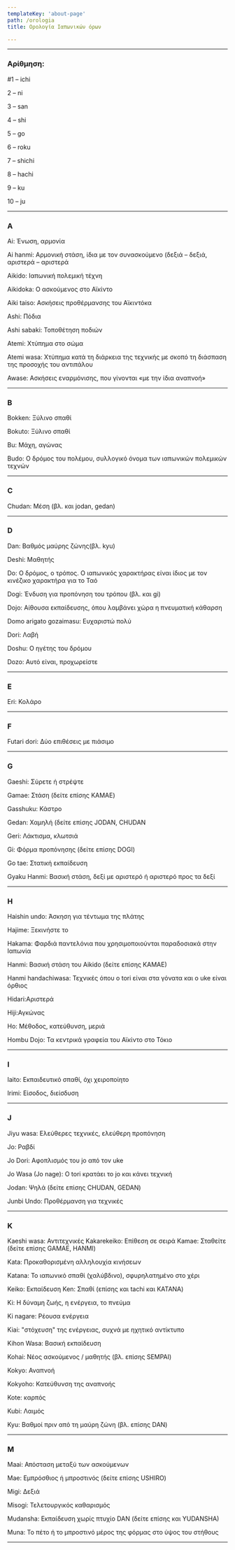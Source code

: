 ```yaml
---
templateKey: 'about-page'
path: /orologia
title: Ορολογία Ιαπωνικών όρων

---
```

---
### Αρίθμηση:

#1 – ichi

2 – ni

3 – san

4 – shi

5 – go

6 – roku

7 – shichi

8 – hachi

9 – ku

10 – ju


---
### A

Ai: Ένωση, αρμονία

Ai hanmi: Αρμονική στάση, ίδια με τον συνασκούμενο (δεξιά – δεξιά, αριστερά – αριστερά

Aikido: Ιαπωνική πολεμική τέχνη

Aikidoka: Ο ασκούμενος στο Αϊκίντο

Aiki taiso: Ασκήσεις προθέρμανσης του Αϊκιντόκα

Ashi: Πόδια

Ashi sabaki: Τοποθέτηση ποδιών

Atemi: Χτύπημα στο σώμα

Atemi wasa: Χτύπημα κατά τη διάρκεια της τεχνικής με σκοπό τη διάσπαση της προσοχής του αντιπάλου

Awase: Ασκήσεις εναρμόνισης, που γίνονται «με την ίδια αναπνοή»

---

### B
Bokken: Ξύλινο σπαθί

Bokuto: Ξύλινο σπαθί

Bu: Μάχη, αγώνας

Budo: Ο δρόμος του πολέμου, συλλογικό όνομα των ιαπωνικών πολεμικών τεχνών

---

### C
Chudan: Μέση (βλ. και jodan, gedan)

---

### D
Dan: Βαθμός μαύρης ζώνης(βλ. kyu)

Deshi: Μαθητής

Do: Ο δρόμος, ο τρόπος. Ο ιαπωνικός χαρακτήρας είναι ίδιος με τον κινέζικο χαρακτήρα για το Ταό

Dogi: Ένδυση για προπόνηση του τρόπου (βλ. και gi)

Dojo: Αίθουσα εκπαίδευσης, όπου λαμβάνει χώρα η πνευματική κάθαρση

Domo arigato gozaimasu: Ευχαριστώ πολύ

Dori: Λαβή

Doshu: Ο ηγέτης του δρόμου

Dozo: Αυτό είναι, προχωρείστε

---

### E
Eri: Κολάρο

---

### F
Futari dori: Δύο επιθέσεις με πιάσιμο

---

### G
Gaeshi: Σύρετε ή στρέψτε

Gamae: Στάση (δείτε επίσης KAMAE)

Gasshuku: Κάστρο

Gedan: Χαμηλή (δείτε επίσης JODAN, CHUDAN

Geri: Λάκτισμα, κλωτσιά

Gi: Φόρμα προπόνησης (δείτε επίσης DOGI)

Go tae: Στατική εκπαίδευση

Gyaku Hanmi: Βασική στάση, δεξί με αριστερό ή αριστερό προς τα δεξί

---

### H
Haishin undo: Άσκηση για τέντωμα της πλάτης

Hajime: Ξεκινήστε το

Hakama: Φαρδιά παντελόνια που χρησιμοποιούνται παραδοσιακά στην Ιαπωνία

Hanmi: Βασική στάση του Aikido (δείτε επίσης KAMAE)

Hanmi handachiwasa: Τεχνικές όπου ο tori είναι στα γόνατα και ο uke είναι όρθιος

Hidari:Αριστερά

Hiji:Αγκώνας

Ho: Μέθοδος, κατεύθυνση, μεριά

Hombu Dojo: Τα κεντρικά γραφεία του Αϊκίντο στο Τόκιο

---

### I
Iaito: Εκπαιδευτικό σπαθί, όχι χειροποίητο

Irimi: Είσοδος, διείσδυση

---

### J
Jiyu wasa: Ελεύθερες τεχνικές, ελεύθερη προπόνηση

Jo: Ραβδί

Jo Dori: Αφοπλισμός του jo από τον uke

Jo Wasa (Jo nage): Ο tori κρατάει το jo και κάνει τεχνική

Jodan: Ψηλά (δείτε επίσης CHUDAN, GEDAN)

Junbi Undo: Προθέρμανση για τεχνικές

---

### K
Kaeshi wasa: Αντιτεχνικές
Kakarekeiko: Επίθεση σε σειρά
Kamae: Σταθείτε (δείτε επίσης GAMAE, HANMI)

Kata: Προκαθορισμένη αλληλουχία κινήσεων

Katana: Το ιαπωνικό σπαθί (χαλύβδινο), σφυρηλατημένο στο χέρι

Keiko: Εκπαίδευση
Ken: Σπαθί (επίσης και tachi και KATANA)

Ki: Η δύναμη ζωής, η ενέργεια, το πνεύμα

Ki nagare: Ρέουσα ενέργεια

Kiai: "στόχευση" της ενέργειας, συχνά με ηχητικό αντίκτυπο

Kihon Wasa: Βασική εκπαίδευση

Kohai: Νέος ασκούμενος / μαθητής (βλ. επίσης SEMPAI)

Kokyo: Αναπνοή

Kokyoho: Κατεύθυνση της αναπνοής

Kote: καρπός

Kubi: Λαιμός

Kyu: Βαθμοί πριν από τη μαύρη ζώνη (βλ. επίσης DAN)

---

### M
Maai: Απόσταση μεταξύ των ασκούμενων

Mae: Εμπρόσθιος ή μπροστινός (δείτε επίσης USHIRO)

Migi: Δεξιά

Misogi: Τελετουργικός καθαρισμός

Mudansha: Εκπαίδευση χωρίς πτυχίο DAN (δείτε επίσης και YUDANSHA)

Muna: Το πέτο ή το μπροστινό μέρος της φόρμας στο ύψος του στήθους

---
